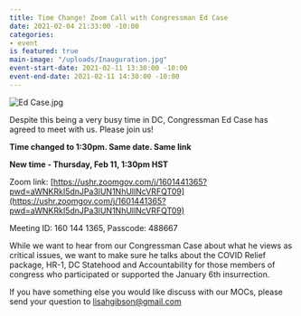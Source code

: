 ```yaml
---
title: Time Change! Zoom Call with Congressman Ed Case
date: 2021-02-04 21:33:00 -10:00
categories:
- event
is featured: true
main-image: "/uploads/Inauguration.jpg"
event-start-date: 2021-02-11 13:30:00 -10:00
event-end-date: 2021-02-11 14:30:00 -10:00
---
```


![Ed Case.jpg](/uploads/Ed%20Case.jpg)

Despite this being a very busy time in DC, Congressman Ed Case has agreed to meet with us. Please join us!

**Time changed to 1:30pm. Same date. Same link**

**New time - Thursday, Feb 11, 1:30pm HST**  

Zoom link: [https://ushr.zoomgov.com/j/1601441365?pwd=aWNKRkI5dnJPa3lUN1NhUllNcVRFQT09](https://ushr.zoomgov.com/j/1601441365?pwd=aWNKRkI5dnJPa3lUN1NhUllNcVRFQT09)

Meeting ID: 160 144 1365, Passcode: 488667

While we want to hear from our Congressman Case about what he views as critical issues, we want to make sure he talks about the COVID Relief package, HR-1, DC Statehood and Accountability for those members of congress who participated or supported the January 6th insurrection.  

If you have something else you would like discuss with our MOCs, please send your question to lisahgibson@gmail.com